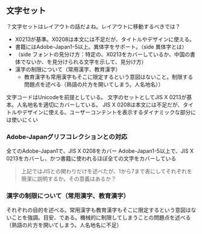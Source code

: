 ## 文字セット
？文字セットはレイアウトの話だよね。レイアウトに移動するべきでは？


- X0213が基準。X0208は本文には不足だが、タイトルやデザインに使える。
- 書籍にはAdobe-Japan1-5以上。異体字をサポート。（side 異体字とは）
- （side フォントの見分け方：特定の、X0213をカバーしているか、中国の書体でないか、を見分けられる文字を示して、見分け方）
- 漢字の制限について（常用漢字、教育漢字）
  - 教育漢字も常用漢字もそこに限定するという意図はないこと。制限する問題点を述べる（熟語の片方を開いてしまう。人名地名））

文字コードはUnicodeを前提としている。
文字のセットとしてJIS X 0213が基本。人名地名を適切にカバーしている。
JIS X 0208は本文には不足だが、タイトルやデザインに使える。ユーザーコンテントを表示するダイナミックな部分には使いにくい

### Adobe-Japanグリフコレクションとの対応
全てのAdobe-Japan1で、JIS X 0208をカバー
Adobe-Japan1-5以上で、JIS X 0213をカバーし、かつ書籍に使われるほぼ全ての文字をカバーしている

>上記ではJISとの関わりだけを述べたが、1から7まで表にしてそれぞれを簡潔に説明するか。その意義はあるか？

### 漢字の制限について（常用漢字、教育漢字）
それぞれの目的を述べる。常用漢字も教育漢字もそこに限定するという意図はないことを強調。目安、である。機械的に制限してしまうことの問題点を述べる（熟語の片方を開いてしまう。人名地名に不足）
